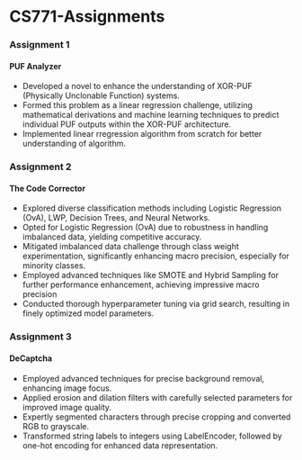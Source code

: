 # CS771-Assignments

### Assignment 1
#### PUF Analyzer
- Developed a novel to enhance the understanding of XOR-PUF (Physically Unclonable Function) systems.
- Formed this problem as a linear regression challenge, utilizing mathematical derivations and machine learning techniques to predict individual PUF outputs within the XOR-PUF architecture.
- Implemented linear rregression algorithm from scratch for better understanding of algorithm. 

### Assignment 2
#### The Code Corrector
- Explored diverse classification methods including Logistic Regression (OvA), LWP, Decision Trees, and Neural Networks.
- Opted for Logistic Regression (OvA) due to robustness in handling imbalanced data, yielding competitive accuracy.
- Mitigated imbalanced data challenge through class weight experimentation, significantly enhancing macro precision, especially for minority classes.
- Employed advanced techniques like SMOTE and Hybrid Sampling for further performance enhancement, achieving impressive macro precision 
- Conducted thorough hyperparameter tuning via grid search, resulting in finely optimized model parameters.

### Assignment 3
#### DeCaptcha
- Employed advanced techniques for precise background removal, enhancing image focus.
- Applied erosion and dilation filters with carefully selected parameters for improved image quality.
- Expertly segmented characters through precise cropping and converted RGB to grayscale.
- Transformed string labels to integers using LabelEncoder, followed by one-hot encoding for enhanced data representation.
